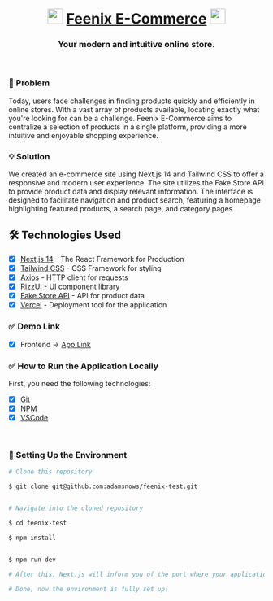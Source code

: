 <h1 align="center">
    <img src="https://www.feenix.ai/wp-content/uploads/2023/11/Group.png" width="30px" /> <a href="https://feenix-test.vercel.app/" target="_blank">Feenix E-Commerce</a> <img src="https://www.feenix.ai/wp-content/uploads/2023/11/Group.png" width="30px" />
</h1>

<h3 align="center">Your modern and intuitive online store.</h3>

<br/>

### 🤔 Problem

Today, users face challenges in finding products quickly and efficiently in online stores. With a vast array of products available, locating exactly what you're looking for can be a challenge. Feenix E-Commerce aims to centralize a selection of products in a single platform, providing a more intuitive and enjoyable shopping experience.

### 💡 Solution

We created an e-commerce site using Next.js 14 and Tailwind CSS to offer a responsive and modern user experience. The site utilizes the Fake Store API to provide product data and display relevant information. The interface is designed to facilitate navigation and product search, featuring a homepage highlighting featured products, a search page, and category pages.

## 🛠 Technologies Used

- [x] [Next.js 14](https://nextjs.org/) - The React Framework for Production
- [x] [Tailwind CSS](https://tailwindcss.com/) - CSS Framework for styling
- [x] [Axios](https://axios-http.com/) - HTTP client for requests
- [x] [RizzUI](https://rizzui.com/) - UI component library
- [x] [Fake Store API](https://fakestoreapi.com/) - API for product data
- [x] [Vercel](https://vercel.com/) - Deployment tool for the application

### ✅ Demo Link

- [x] Frontend -> <a href="https://feenix-test.vercel.app/" target="_blank">App Link</a>

### ✅ How to Run the Application Locally

First, you need the following technologies:

- [x] [Git](https://git-scm.com)
- [x] [NPM](https://www.npmjs.com/)
- [x] [VSCode](https://code.visualstudio.com/)

<br/>

### 🎲 Setting Up the Environment

```bash
# Clone this repository

$ git clone git@github.com:adamsnows/feenix-test.git


# Navigate into the cloned repository

$ cd feenix-test

$ npm install


$ npm run dev

# After this, Next.js will inform you of the port where your application is running. Simply hold the CTRL key and click on the localhost link!!

# Done, now the environment is fully set up!
```

